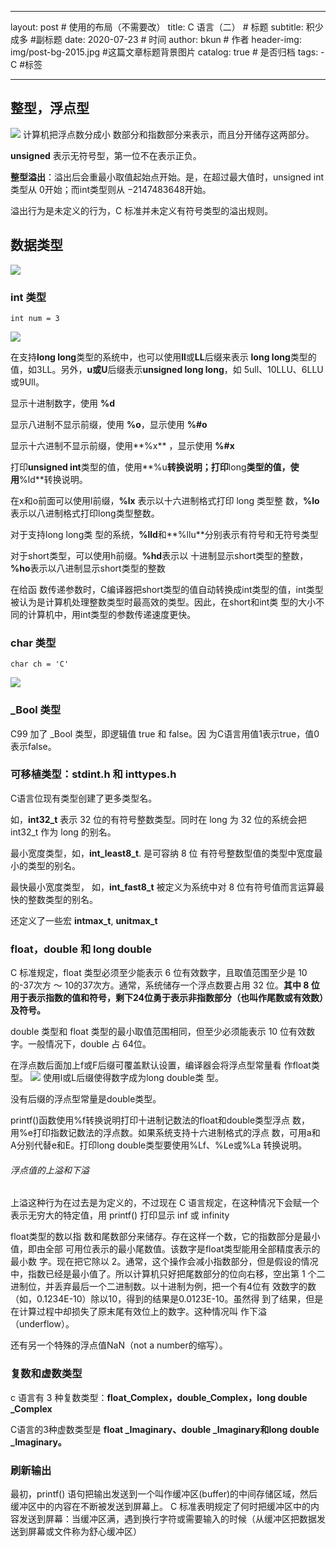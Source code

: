 ---
layout:     post   				    # 使用的布局（不需要改）
title:      C 语言（二）				# 标题 
subtitle:   积少成多 #副标题
date:       2020-07-23				# 时间
author:     bkun 						# 作者
header-img: img/post-bg-2015.jpg 	#这篇文章标题背景图片
catalog: true 						# 是否归档
tags:	- C							#标签
     
----
## 整型，浮点型

![](https://tva1.sinaimg.cn/large/007S8ZIlgy1ggysl3sj2dj31740g6423.jpg)
计算机把浮点数分成小 数部分和指数部分来表示，而且分开储存这两部分。

**unsigned** 表示无符号型，第一位不在表示正负。

**整型溢出**：溢出后会重最小取值起始点开始。是，在超过最大值时，unsigned int 类型从 0开始；而int类型则从 −2147483648开始。

溢出行为是未定义的行为，C 标准并未定义有符号类型的溢出规则。
## 数据类型
![](https://tva1.sinaimg.cn/large/007S8ZIlgy1ggysh0v31lj30h60oqt9v.jpg)



### int 类型
``` int num = 3 ```

![](https://tva1.sinaimg.cn/large/007S8ZIlgy1ggysa228ljj31b60okae7.jpg)

在支持**long long**类型的系统中，也可以使用**ll**或**LL**后缀来表示 **long long**类型的值，如3LL。另外，**u或U**后缀表示**unsigned long long**，如 5ull、10LLU、6LLU或9Ull。

显示十进制数字，使用 **%d**

显示八进制不显示前缀，使用 **%o**，显示使用 **%#o**

显示十六进制不显示前缀，使用**%x** ，显示使用 **%#x**

打印**unsigned int**类型的值，使用**%u**转换说明；打印**long**类型的值，使用**%ld**转换说明。

在x和o前面可以使用l前缀，**%lx** 表示以十六进制格式打印 long 类型整 数，**%lo** 表示以八进制格式打印long类型整数。

对于支持long long类 型的系统，**%lld**和**%llu**分别表示有符号和无符号类型

对于short类型，可以使用h前缀。**%hd**表示以 十进制显示short类型的整数，**%ho**表示以八进制显示short类型的整数

在给函 数传递参数时，C编译器把short类型的值自动转换成int类型的值，int类型被认为是计算机处理整数类型时最高效的类型。因此，在short和int类 型的大小不同的计算机中，用int类型的参数传递速度更快。

### char 类型
``` char ch = 'C' ```

![](https://tva1.sinaimg.cn/large/007S8ZIlgy1ggytc9idhjj31300mwgqg.jpg)


### _Bool 类型
C99 加了 \_Bool 类型，即逻辑值 true 和 false。因 为C语言用值1表示true，值0表示false。

### 可移植类型：stdint.h 和 inttypes.h
C语言位现有类型创建了更多类型名。

如，**int32_t** 表示 32 位的有符号整数类型。同时在 long 为 32 位的系统会把 int32_t 作为 long 的别名。

最小宽度类型，如，**int_least8_t**. 是可容纳 8 位 有符号整数型值的类型中宽度最小的类型的别名。

最快最小宽度类型， 如，**int_fast8_t** 被定义为系统中对 8 位有符号值而言运算最快的整数类型的别名。

还定义了一些宏 **intmax_t**, **unitmax_t**


### float，double 和 long double
C 标准规定，float 类型必须至少能表示 6 位有效数字，且取值范围至少是 10的-37次方 ～ 10的37次方。通常，系统储存一个浮点数要占用 32 位。**其中 8 位用于表示指数的值和符号，剩下24位勇于表示非指数部分（也叫作尾数或有效数）及符号。**

double 类型和 float 类型的最小取值范围相同，但至少必须能表示 10 位有效数字。一般情况下，double 占 64位。

在浮点数后面加上f或F后缀可覆盖默认设置，编译器会将浮点型常量看 作float类型。
![](https://tva1.sinaimg.cn/large/007S8ZIlgy1ggzhvbbyp5j311s0eoju8.jpg)
使用l或L后缀使得数字成为long double类 型。

没有后缀的浮点型常量是double类型。

printf()函数使用%f转换说明打印十进制记数法的float和double类型浮点 数，用%e打印指数记数法的浮点数。如果系统支持十六进制格式的浮点 数，可用a和A分别代替e和E。打印long double类型要使用%Lf、%Le或%La 转换说明。


###### 浮点值的上溢和下溢
上溢这种行为在过去是为定义的，不过现在 C 语言规定，在这种情况下会赋一个表示无穷大的特定值，用 printf() 打印显示 inf 或 infinity

float类型的数以指 数和尾数部分来储存。存在这样一个数，它的指数部分是最小值，即由全部 可用位表示的最小尾数值。该数字是float类型能用全部精度表示的最小数 字。现在把它除以 2。通常，这个操作会减小指数部分，但是假设的情况 中，指数已经是最小值了。所以计算机只好把尾数部分的位向右移，空出第 1 个二进制位，并丢弃最后一个二进制数。以十进制为例，把一个有4位有 效数字的数（如，0.1234E-10）除以10，得到的结果是0.0123E-10。虽然得 到了结果，但是在计算过程中却损失了原末尾有效位上的数字。这种情况叫 作下溢（underflow）。

还有另一个特殊的浮点值NaN（not a number的缩写）。

### 复数和虚数类型
c 语言有 3 种复数类型：**float_Complex，double_Complex，long double _Complex**

C语言的3种虚数类型是 **float _Imaginary、double _Imaginary和long double _Imaginary。**

### 刷新输出
最初，printf() 语句把输出发送到一个叫作缓冲区(buffer)的中间存储区域，然后缓冲区中的内容在不断被发送到屏幕上。 C 标准表明规定了何时把缓冲区中的内容发送到屏幕：当缓冲区满，遇到换行字符或需要输入的时候（从缓冲区把数据发送到屏幕或文件称为舒心缓冲区）



